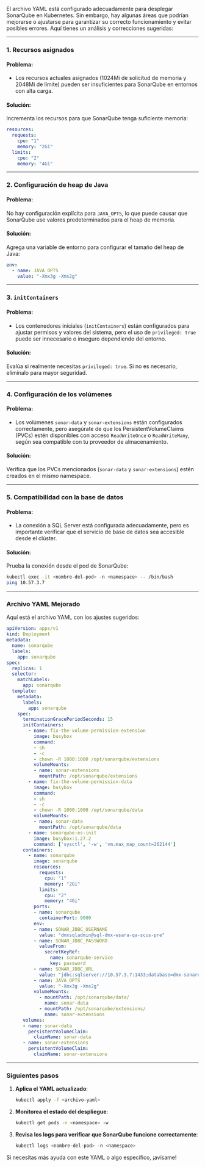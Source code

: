 
El archivo YAML está configurado adecuadamente para desplegar SonarQube en Kubernetes. Sin embargo, hay algunas áreas que podrían mejorarse o ajustarse para garantizar su correcto funcionamiento y evitar posibles errores. Aquí tienes un análisis y correcciones sugeridas:

---

### **1. Recursos asignados**

#### Problema:

- Los recursos actuales asignados (1024Mi de solicitud de memoria y 2048Mi de límite) pueden ser insuficientes para SonarQube en entornos con alta carga.

#### Solución:

Incrementa los recursos para que SonarQube tenga suficiente memoria:

```yaml
resources:
  requests:
    cpu: "1"
    memory: "2Gi"
  limits:
    cpu: "2"
    memory: "4Gi"
```

---

### **2. Configuración de heap de Java**

#### Problema:

No hay configuración explícita para `JAVA_OPTS`, lo que puede causar que SonarQube use valores predeterminados para el heap de memoria.

#### Solución:

Agrega una variable de entorno para configurar el tamaño del heap de Java:

```yaml
env:
  - name: JAVA_OPTS
    value: "-Xmx3g -Xms2g"
```

---

### **3. `initContainers`**

#### Problema:

- Los contenedores iniciales (`initContainers`) están configurados para ajustar permisos y valores del sistema, pero el uso de `privileged: true` puede ser innecesario o inseguro dependiendo del entorno.

#### Solución:

Evalúa si realmente necesitas `privileged: true`. Si no es necesario, elimínalo para mayor seguridad.

---

### **4. Configuración de los volúmenes**

#### Problema:

- Los volúmenes `sonar-data` y `sonar-extensions` están configurados correctamente, pero asegúrate de que los PersistentVolumeClaims (PVCs) estén disponibles con acceso `ReadWriteOnce` o `ReadWriteMany`, según sea compatible con tu proveedor de almacenamiento.

#### Solución:

Verifica que los PVCs mencionados (`sonar-data` y `sonar-extensions`) estén creados en el mismo namespace.

---

### **5. Compatibilidad con la base de datos**

#### Problema:

- La conexión a SQL Server está configurada adecuadamente, pero es importante verificar que el servicio de base de datos sea accesible desde el clúster.

#### Solución:

Prueba la conexión desde el pod de SonarQube:

```bash
kubectl exec -it <nombre-del-pod> -n <namespace> -- /bin/bash
ping 10.57.3.7
```

---

### **Archivo YAML Mejorado**

Aquí está el archivo YAML con los ajustes sugeridos:

```yaml
apiVersion: apps/v1
kind: Deployment
metadata:
  name: sonarqube
  labels:
    app: sonarqube
spec:
  replicas: 1
  selector:
    matchLabels:
      app: sonarqube
  template:
    metadata:
      labels:
        app: sonarqube
    spec:
      terminationGracePeriodSeconds: 15
      initContainers:
        - name: fix-the-volume-permission-extension
          image: busybox
          command:
          - sh
          - -c
          - chown -R 1000:1000 /opt/sonarqube/extensions
          volumeMounts:
          - name: sonar-extensions
            mountPath: /opt/sonarqube/extensions
        - name: fix-the-volume-permission-data
          image: busybox
          command:
          - sh
          - -c
          - chown -R 1000:1000 /opt/sonarqube/data
          volumeMounts:
          - name: sonar-data
            mountPath: /opt/sonarqube/data
        - name: sonarqube-es-init
          image: busybox:1.27.2
          command: ['sysctl', '-w', 'vm.max_map_count=262144']
      containers:
        - name: sonarqube
          image: sonarqube
          resources:
            requests:
              cpu: "1"
              memory: "2Gi"
            limits:
              cpu: "2"
              memory: "4Gi"
          ports:
          - name: sonarqube
            containerPort: 9000
          env:
          - name: SONAR_JDBC_USERNAME
            value: "dmxsqladmin@sql-dmx-wsara-qa-scus-pre"
          - name: SONAR_JDBC_PASSWORD
            valueFrom:
              secretKeyRef:
                name: sonarqube-service
                key: password
          - name: SONAR_JDBC_URL
            value: "jdbc:sqlserver://10.57.3.7:1433;database=dmx-sonarqube-db;user=dmxsqladmin@sql-dmx-wsara-qa-scus-pre;encrypt=true;trustServerCertificate=true;hostNameInCertificate=*.database.windows.net;loginTimeout=30;"
          - name: JAVA_OPTS
            value: "-Xmx3g -Xms2g"
          volumeMounts:
            - mountPath: /opt/sonarqube/data/
              name: sonar-data
            - mountPath: /opt/sonarqube/extensions/
              name: sonar-extensions
      volumes:
      - name: sonar-data
        persistentVolumeClaim:
          claimName: sonar-data
      - name: sonar-extensions
        persistentVolumeClaim:
          claimName: sonar-extensions
```

---

### **Siguientes pasos**

1. **Aplica el YAML actualizado**:
    
    ```bash
    kubectl apply -f <archivo-yaml>
    ```
    
2. **Monitorea el estado del despliegue**:
    
    ```bash
    kubectl get pods -n <namespace> -w
    ```
    
3. **Revisa los logs para verificar que SonarQube funcione correctamente**:
    
    ```bash
    kubectl logs <nombre-del-pod> -n <namespace>
    ```
    

Si necesitas más ayuda con este YAML o algo específico, ¡avísame!